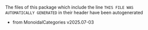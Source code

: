 The files of this package which include the line `THIS FILE WAS AUTOMATICALLY GENERATED` in their header have been autogenerated

* from MonoidalCategories v2025.07-03
